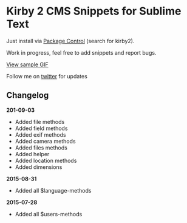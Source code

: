 # Kirby 2 CMS Snippets for Sublime Text

Just install via [Package Control](https://packagecontrol.io/packages/Kirby2%20CMS%20Snippets) (search for kirby2).

Work in progress, feel free to add snippets and report bugs.

[View sample GIF](snippetsample.gif)

Follow me on [twitter](https://twitter.com/mauricehh) for updates

## Changelog

**201-09-03**
- Added file methods
- Added field methods
- Added exif methods
- Added camera methods
- Added files methods
- Added helper
- Added location methods
- Added dimensions

**2015-08-31**
- Added all $language-methods

**2015-07-28**
- Added all $users-methods